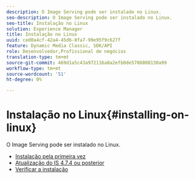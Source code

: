 ```yaml
---
description: O Image Serving pode ser instalado no Linux.
seo-description: O Image Serving pode ser instalado no Linux.
seo-title: Instalação no Linux
solution: Experience Manager
title: Instalação no Linux
uuid: ced0a4cf-42a4-45d6-8fa7-99e95f9c627f
feature: Dynamic Media Classic, SDK/API
role: Desenvolvedor,Profissional de negócios
translation-type: tm+mt
source-git-commit: 469d1a5c43a972116a8a2efb0de5708800130a99
workflow-type: tm+mt
source-wordcount: '51'
ht-degree: 0%

---
```



# Instalação no Linux{#installing-on-linux}

O Image Serving pode ser instalado no Linux.

* [Instalação pela primeira vez](t-first-install-lin.md)
* [Atualização do IS 4.7.4 ou posterior](t-update-lin.md)
* [Verificar a instalação](t-verify-install-lin.md)
